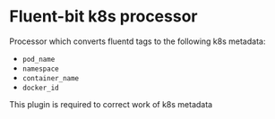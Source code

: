 # Fluent-bit k8s processor

Processor which converts fluentd tags to the following k8s metadata:

- `pod_name`
- `namespace`
- `container_name`
- `docker_id`

 This plugin is required to correct work of k8s metadata

